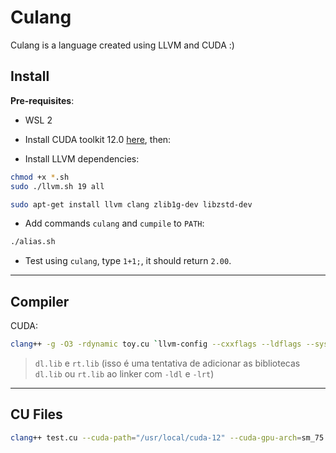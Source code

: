 # Culang

Culang is a language created using LLVM and CUDA :)

## Install

**Pre-requisites**:

- WSL 2

- Install CUDA toolkit 12.0 [here](https://developer.nvidia.com/cuda-12-0-0-download-archive?target_os=Linux&target_arch=x86_64&Distribution=WSL-Ubuntu&target_version=2.0&target_type=deb_local), then:

- Install LLVM dependencies:

```bash
chmod +x *.sh
sudo ./llvm.sh 19 all

sudo apt-get install llvm clang zlib1g-dev libzstd-dev
```
- Add commands `culang` and `cumpile` to `PATH`:

```bash
./alias.sh
```

- Test using `culang`, type `1+1;`, it should return `2.00`.

---

## Compiler

CUDA:
```bash
clang++ -g -O3 -rdynamic toy.cu `llvm-config --cxxflags --ldflags --system-libs --libs core orcjit native` --cuda-path="/usr/local/cuda-12" --cuda-gpu-arch=sm_75 -L"/usr/local/cuda-12/lib64" -lcudart_static  -lcublas -lcublasLt -ldl -lrt -pthread -D_ALLOW_COMPILER_AND_STL_VERSION_MISMATCH -o bin/culang
```

 > `dl.lib` e `rt.lib` (isso é uma tentativa de adicionar as bibliotecas `dl.lib` ou `rt.lib` ao linker com `-ldl` e `-lrt`)

---

## CU Files

```bash
clang++ test.cu --cuda-path="/usr/local/cuda-12" --cuda-gpu-arch=sm_75 -L"/usr/local/cuda-12/lib64" -lcudart_static -lcublas -lcublasLt -ldl -lrt -pthread -D_ALLOW_COMPILER_AND_STL_VERSION_MISMATCH
```
